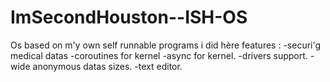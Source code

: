 # ImSecondHouston--ISH-OS
Os based on m'y own self runnable programs i did hère 
features :
-securi'g medical datas 
-coroutines for kernel
-async for kernel.
-drivers support.
-wide anonymous datas sizes.
-text editor.
